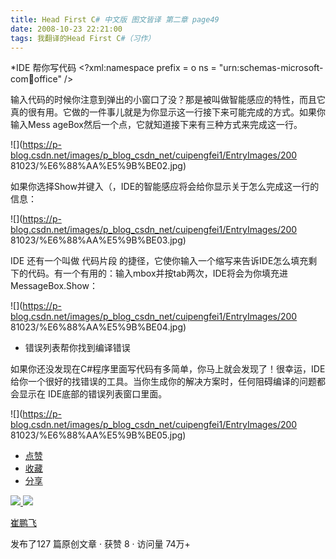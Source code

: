 ```yaml
---
title: Head First C# 中文版 图文皆译 第二章 page49
date: 2008-10-23 22:21:00
tags: 我翻译的Head First C#（习作）
---
```

*IDE  帮你写代码  <?xml:namespace prefix = o ns = "urn:schemas-microsoft-com:office:office" />

输入代码的时候你注意到弹出的小窗口了没？那是被叫做智能感应的特性，而且它真的很有用。它做的一件事儿就是为你显示这一行接下来可能完成的方式。如果你输入Mess
ageBox然后一个点，它就知道接下来有三种方式来完成这一行。

![](https://p-blog.csdn.net/images/p_blog_csdn_net/cuipengfei1/EntryImages/200
81023/%E6%88%AA%E5%9B%BE02.jpg)

如果你选择Show并键入（，IDE的智能感应将会给你显示关于怎么完成这一行的信息：

![](https://p-blog.csdn.net/images/p_blog_csdn_net/cuipengfei1/EntryImages/200
81023/%E6%88%AA%E5%9B%BE03.jpg)

IDE  还有一个叫做  代码片段
的捷径，它使你输入一个缩写来告诉IDE怎么填充剩下的代码。有一个有用的：输入mbox并按tab两次，IDE将会为你填充进MessageBox.Show：

![](https://p-blog.csdn.net/images/p_blog_csdn_net/cuipengfei1/EntryImages/200
81023/%E6%88%AA%E5%9B%BE04.jpg)

*  错误列表帮你找到编译错误 

如果你还没发现在C#程序里面写代码有多简单，你马上就会发现了！很幸运，IDE给你一个很好的找错误的工具。当你生成你的解决方案时，任何阻碍编译的问题都会显示在
IDE底部的错误列表窗口里面。

![](https://p-blog.csdn.net/images/p_blog_csdn_net/cuipengfei1/EntryImages/200
81023/%E6%88%AA%E5%9B%BE05.jpg)

  * [ 点赞  ](javascript:;)
  * [ 收藏  ](javascript:;)
  * [ 分享 ](javascript:;)

[ ![](https://profile.csdnimg.cn/5/2/5/3_cuipengfei1)
![](https://g.csdnimg.cn/static/user-reg-year/1x/11.png)
](https://blog.csdn.net/cuipengfei1)

[ 崔鹏飞 ](https://blog.csdn.net/cuipengfei1)

发布了127 篇原创文章  ·  获赞 8  ·  访问量 74万+

